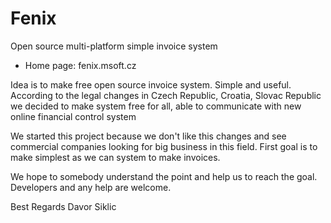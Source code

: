 ﻿# Fenix
Open source multi-platform simple invoice system

- Home page: fenix.msoft.cz

Idea is to make free open source invoice system. Simple and useful. According to the legal changes in Czech Republic, Croatia, Slovac Republic we decided to make system free for all, able to communicate with new online financial control system

We started this project because we don't like this changes and see commercial companies looking for big business in this field. First goal is to make simplest as we can system to make invoices.

We hope to somebody understand the point and help us to reach the goal. Developers and any help are welcome. 


Best Regards
Davor Siklic






